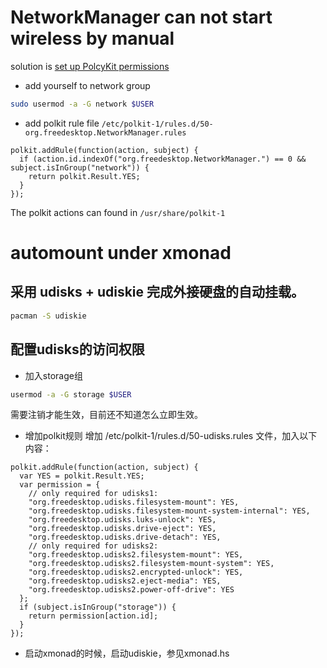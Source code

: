 

# NetworkManager can not start wireless by manual

solution is [set up PolcyKit permissions](https://wiki.archlinux.org/index.php/NetworkManager#Set_up_PolicyKit_permissions)

* add yourself to network group
```bash
sudo usermod -a -G network $USER
```
* add polkit rule file `/etc/polkit-1/rules.d/50-org.freedesktop.NetworkManager.rules`
```
polkit.addRule(function(action, subject) {
  if (action.id.indexOf("org.freedesktop.NetworkManager.") == 0 && subject.isInGroup("network")) {
    return polkit.Result.YES;
  }
});
```
The polkit actions can found in `/usr/share/polkit-1`

# automount under xmonad
## 采用 udisks + udiskie 完成外接硬盘的自动挂载。
```bash
pacman -S udiskie
```
## 配置udisks的访问权限
* 加入storage组
```bash
usermod -a -G storage $USER
```
需要注销才能生效，目前还不知道怎么立即生效。

* 增加polkit规则
增加 /etc/polkit-1/rules.d/50-udisks.rules 文件，加入以下内容：
```
polkit.addRule(function(action, subject) {
  var YES = polkit.Result.YES;
  var permission = {
    // only required for udisks1:
    "org.freedesktop.udisks.filesystem-mount": YES,
    "org.freedesktop.udisks.filesystem-mount-system-internal": YES,
    "org.freedesktop.udisks.luks-unlock": YES,
    "org.freedesktop.udisks.drive-eject": YES,
    "org.freedesktop.udisks.drive-detach": YES,
    // only required for udisks2:
    "org.freedesktop.udisks2.filesystem-mount": YES,
    "org.freedesktop.udisks2.filesystem-mount-system": YES,
    "org.freedesktop.udisks2.encrypted-unlock": YES,
    "org.freedesktop.udisks2.eject-media": YES,
    "org.freedesktop.udisks2.power-off-drive": YES
  };
  if (subject.isInGroup("storage")) {
    return permission[action.id];
  }
});
```
* 启动xmonad的时候，启动udiskie，参见xmonad.hs
